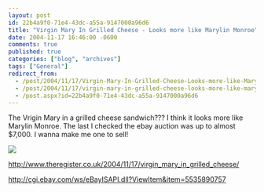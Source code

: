 ```yaml
---
layout: post
id: 22b4a9f0-71e4-43dc-a55a-9147000a96d6
title: "Virgin Mary In Grilled Cheese - Looks more like Marylin Monroe"
date: 2004-11-17 16:46:00 -0600
comments: true
published: true
categories: ["blog", "archives"]
tags: ["General"]
redirect_from: 
  - /post/2004/11/17/Virgin-Mary-In-Grilled-Cheese-Looks-more-like-Marylin-Monroe
  - /post/2004/11/17/virgin-mary-in-grilled-cheese-looks-more-like-marylin-monroe
  - /post.aspx?id=22b4a9f0-71e4-43dc-a55a-9147000a96d6
---
```

<!-- more -->
<P>The Vrigin Mary in a grilled cheese sandwich??? I think it looks more like Marylin Monroe. The last I checked the ebay auction was up to almost $7,000. I wanna make me one to sell!</P>
<P><IMG src="http://www.theregister.co.uk/2004/11/17/our_lady.JPG"></P>
<P><A href="http://www.theregister.co.uk/2004/11/17/virgin_mary_in_grilled_cheese/">http://www.theregister.co.uk/2004/11/17/virgin_mary_in_grilled_cheese/</A></P>
<P><A href="http://cgi.ebay.com/ws/eBayISAPI.dll?ViewItem&amp;item=5535890757">http://cgi.ebay.com/ws/eBayISAPI.dll?ViewItem&amp;item=5535890757</A></P>
